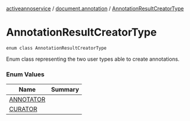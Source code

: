 [activeannoservice](../../index.md) / [document.annotation](../index.md) / [AnnotationResultCreatorType](./index.md)

# AnnotationResultCreatorType

`enum class AnnotationResultCreatorType`

Enum class representing the two user types able to create annotations.

### Enum Values

| Name | Summary |
|---|---|
| [ANNOTATOR](-a-n-n-o-t-a-t-o-r.md) |  |
| [CURATOR](-c-u-r-a-t-o-r.md) |  |
